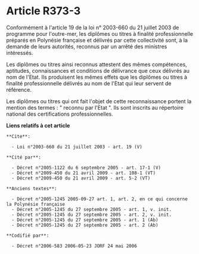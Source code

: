 # Article R373-3

Conformément à l'article 19 de la loi n° 2003-660 du 21 juillet 2003 de programme pour l'outre-mer, les diplômes ou titres à
finalité professionnelle préparés en Polynésie française et délivrés par cette collectivité sont, à la demande de leurs
autorités, reconnus par un arrêté des ministres intéressés.

Les diplômes ou titres ainsi reconnus attestent des mêmes compétences, aptitudes, connaissances et conditions de délivrance
que ceux délivrés au nom de l'Etat. Ils produisent les mêmes effets que les diplômes ou titres à finalité professionnelle
délivrés au nom de l'Etat qui leur servent de référence.

Les diplômes ou titres qui ont fait l'objet de cette reconnaissance portent la mention des termes : " reconnu par l'Etat ".
Ils sont inscrits au répertoire national des certifications professionnelles.

**Liens relatifs à cet article**

	**Cite**:

	  - Loi n°2003-660 du 21 juillet 2003 - art. 19 (V)

	**Cité par**:

	  - Décret n°2005-1122 du 6 septembre 2005 - art. 17-1 (V)
	  - Décret n°2009-450 du 21 avril 2009 - art. 108-1 (VT)
	  - Décret n°2009-450 du 21 avril 2009 - art. 5-2 (VT)

	**Anciens textes**:

	  - Décret n°2005-1245 2005-09-27 art. 1, art. 2, en ce qui concerne la Polynésie française
	  - Décret n°2005-1245 du 27 septembre 2005 - art. 1, v. init.
	  - Décret n°2005-1245 du 27 septembre 2005 - art. 2, v. init.
	  - Décret n°2005-1245 du 27 septembre 2005 - art. 1 (Ab)
	  - Décret n°2005-1245 du 27 septembre 2005 - art. 2 (Ab)

	**Codifié par**:

	  - Décret n°2006-583 2006-05-23 JORF 24 mai 2006
